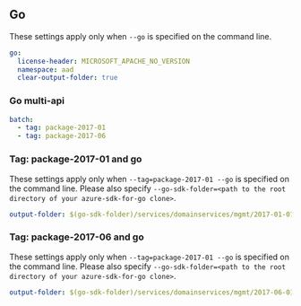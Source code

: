## Go

These settings apply only when `--go` is specified on the command line.

``` yaml $(go)
go:
  license-header: MICROSOFT_APACHE_NO_VERSION
  namespace: aad
  clear-output-folder: true
```

### Go multi-api

``` yaml $(go) && $(multiapi)
batch:
  - tag: package-2017-01
  - tag: package-2017-06
```

### Tag: package-2017-01 and go

These settings apply only when `--tag=package-2017-01 --go` is specified on the command line.
Please also specify `--go-sdk-folder=<path to the root directory of your azure-sdk-for-go clone>`.

``` yaml $(tag) == 'package-2017-01' && $(go)
output-folder: $(go-sdk-folder)/services/domainservices/mgmt/2017-01-01/aad
```

### Tag: package-2017-06 and go

These settings apply only when `--tag=package-2017-01 --go` is specified on the command line.
Please also specify `--go-sdk-folder=<path to the root directory of your azure-sdk-for-go clone>`.

``` yaml $(tag) == 'package-2017-06' && $(go)
output-folder: $(go-sdk-folder)/services/domainservices/mgmt/2017-06-01/aad
```